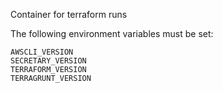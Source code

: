 Container for terraform runs

The following environment variables must be set:

```
AWSCLI_VERSION
SECRETARY_VERSION
TERRAFORM_VERSION
TERRAGRUNT_VERSION
```
